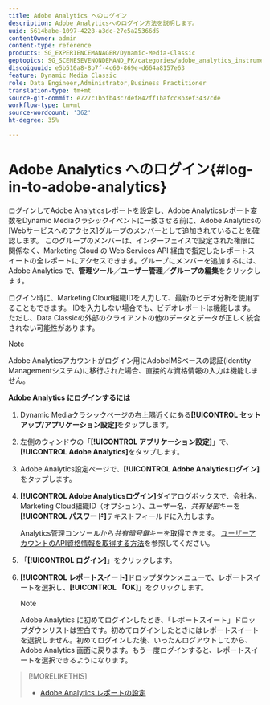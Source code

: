 ```yaml
---
title: Adobe Analytics へのログイン
description: Adobe Analyticsへのログイン方法を説明します。
uuid: 5614babe-1097-4228-a3dc-27e5a25366d5
contentOwner: admin
content-type: reference
products: SG_EXPERIENCEMANAGER/Dynamic-Media-Classic
geptopics: SG_SCENESEVENONDEMAND_PK/categories/adobe_analytics_instrumentation_kit
discoiquuid: e5b510a8-8b7f-4c60-869e-d664a8157e63
feature: Dynamic Media Classic
role: Data Engineer,Administrator,Business Practitioner
translation-type: tm+mt
source-git-commit: e727c1b5fb43c7def842ff1bafcc8b3ef3437cde
workflow-type: tm+mt
source-wordcount: '362'
ht-degree: 35%

---
```



# Adobe Analytics へのログイン{#log-in-to-adobe-analytics}

ログインしてAdobe Analyticsレポートを設定し、Adobe Analyticsレポート変数をDynamic Mediaクラシックイベントに一致させる前に、Adobe Analyticsの[Webサービスへのアクセス]グループのメンバーとして追加されていることを確認します。 このグループのメンバーは、インターフェイスで設定された権限に関係なく、Marketing Cloud の Web Services API 経由で指定したレポートスイートの全レポートにアクセスできます。グループにメンバーを追加するには、Adobe Analytics で、**管理ツール**／**ユーザー管理**／**グループの編集**&#x200B;をクリックします。

ログイン時に、Marketing Cloud組織IDを入力して、最新のビデオ分析を使用することもできます。 IDを入力しない場合でも、ビデオレポートは機能します。 ただし、Data Classicの外部のクライアントの他のデータとデータが正しく統合されない可能性があります。

>[!NOTE]
>
>Adobe Analyticsアカウントがログイン用にAdobeIMSベースの認証(Identity Managementシステム)に移行された場合、直接的な資格情報の入力は機能しません。

**Adobe Analytics にログインするには**

1. Dynamic Mediaクラシックページの右上隅近くにある&#x200B;**[!UICONTROL セットアップ/アプリケーション設定]**&#x200B;をタップします。
1. 左側のウィンドウの「**[!UICONTROL アプリケーション設定]**」で、**[!UICONTROL Adobe Analytics]**&#x200B;をタップします。
1. Adobe Analytics設定ページで、**[!UICONTROL Adobe Analyticsログイン]**&#x200B;をタップします。
1. **[!UICONTROL Adobe Analyticsログイン]**&#x200B;ダイアログボックスで、会社名、Marketing Cloud組織ID（オプション）、ユーザー名、*共有秘密*&#x200B;キーを&#x200B;**[!UICONTROL パスワード]**&#x200B;テキストフィールドに入力します。

   Analytics管理コンソールから&#x200B;*共有暗号鍵*&#x200B;キーを取得できます。 [ユーザーアカウントのAPI資格情報を取得する方法](https://github.com/AdobeDocs/analytics-2.0-apis/blob/master/create-oauth-client.md)を参照してください。

1. 「**[!UICONTROL ログイン]**」をクリックします。
1. **[!UICONTROL レポートスイート]**&#x200B;ドロップダウンメニューで、レポートスイートを選択し、**[!UICONTROL 「OK]**」をクリックします。

   >[!NOTE]
   >
   >Adobe Analytics に初めてログインしたとき、「レポートスイート」ドロップダウンリストは空白です。初めてログインしたときにはレポートスイートを選択しません。初めてログインした後、いったんログアウトしてから、Adobe Analytics 画面に戻ります。もう一度ログインすると、レポートスイートを選択できるようになります。

>[!MORELIKETHIS]
>
>* [Adobe Analytics レポートの設定](configuring-analytics-reports.md#configuring_adobe_analytics_reports)

